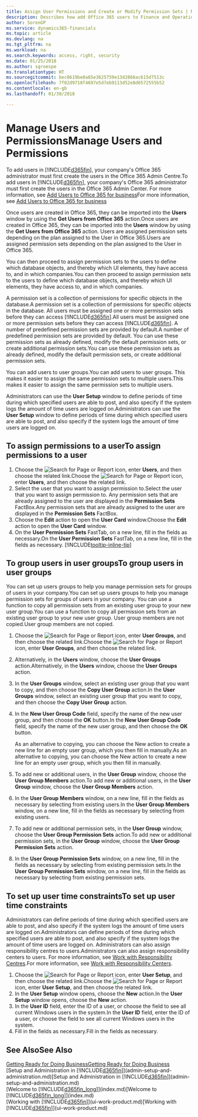 ```yaml
---
title: Assign User Permissions and Create or Modify Permission Sets | Microsoft Docs
description: Describes how add Office 365 users to Finance and Operations, Business edition, and then assign permissions, access rights, and security settings.
author: SorenGP
ms.service: dynamics365-financials
ms.topic: article
ms.devlang: na
ms.tgt_pltfrm: na
ms.workload: na
ms.search.keywords: access, right, security
ms.date: 01/25/2018
ms.author: sgroespe
ms.translationtype: HT
ms.sourcegitcommit: bec0619be0a65e3625759e13d2866ac615d7513c
ms.openlocfilehash: 7f02d9718f4697e5d7eb9113d52e8d6572555b52
ms.contentlocale: en-gb
ms.lasthandoff: 01/30/2018

---
```

# <a name="manage-users-and-permissions"></a><span data-ttu-id="89ef2-103">Manage Users and Permissions</span><span class="sxs-lookup"><span data-stu-id="89ef2-103">Manage Users and Permissions</span></span>
<span data-ttu-id="89ef2-104">To add users in [!INCLUDE[d365fin](includes/d365fin_md.md)], your company's Office 365 administrator must first create the users in the Office 365 Admin Centre.</span><span class="sxs-lookup"><span data-stu-id="89ef2-104">To add users in [!INCLUDE[d365fin](includes/d365fin_md.md)], your company's Office 365 administrator must first create the users in the Office 365 Admin Center.</span></span> <span data-ttu-id="89ef2-105">For more information, see [Add Users to Office 365 for business](https://support.office.com/en-us/article/Add-users-to-Office-365-for-business-435ccec3-09dd-4587-9ebd-2f3cad6bc2bc)</span><span class="sxs-lookup"><span data-stu-id="89ef2-105">For more information, see [Add Users to Office 365 for business](https://support.office.com/en-us/article/Add-users-to-Office-365-for-business-435ccec3-09dd-4587-9ebd-2f3cad6bc2bc)</span></span>

<span data-ttu-id="89ef2-106">Once users are created in Office 365, they can be imported into the **Users** window by using the **Get Users from Office 365** action.</span><span class="sxs-lookup"><span data-stu-id="89ef2-106">Once users are created in Office 365, they can be imported into the **Users** window by using the **Get Users from Office 365** action.</span></span> <span data-ttu-id="89ef2-107">Users are assigned permission sets depending on the plan assigned to the User in Office 365.</span><span class="sxs-lookup"><span data-stu-id="89ef2-107">Users are assigned permission sets depending on the plan assigned to the User in Office 365.</span></span>

<span data-ttu-id="89ef2-108">You can then proceed to assign permission sets to the users to define which database objects, and thereby which UI elements, they have access to, and in which companies.</span><span class="sxs-lookup"><span data-stu-id="89ef2-108">You can then proceed to assign permission sets to the users to define which database objects, and thereby which UI elements, they have access to, and in which companies.</span></span>

<span data-ttu-id="89ef2-109">A permission set is a collection of permissions for specific objects in the database.</span><span class="sxs-lookup"><span data-stu-id="89ef2-109">A permission set is a collection of permissions for specific objects in the database.</span></span> <span data-ttu-id="89ef2-110">All users must be assigned one or more permission sets before they can access [!INCLUDE[d365fin](includes/d365fin_md.md)].</span><span class="sxs-lookup"><span data-stu-id="89ef2-110">All users must be assigned one or more permission sets before they can access [!INCLUDE[d365fin](includes/d365fin_md.md)].</span></span> <span data-ttu-id="89ef2-111">A number of predefined permission sets are provided by default.</span><span class="sxs-lookup"><span data-stu-id="89ef2-111">A number of predefined permission sets are provided by default.</span></span> <span data-ttu-id="89ef2-112">You can use these permission sets as already defined, modify the default permission sets, or create additional permission sets.</span><span class="sxs-lookup"><span data-stu-id="89ef2-112">You can use these permission sets as already defined, modify the default permission sets, or create additional permission sets.</span></span>

<span data-ttu-id="89ef2-113">You can add users to user groups.</span><span class="sxs-lookup"><span data-stu-id="89ef2-113">You can add users to user groups.</span></span> <span data-ttu-id="89ef2-114">This makes it easier to assign the same permission sets to multiple users.</span><span class="sxs-lookup"><span data-stu-id="89ef2-114">This makes it easier to assign the same permission sets to multiple users.</span></span>

<span data-ttu-id="89ef2-115">Administrators can use the **User Setup** window to define periods of time during which specified users are able to post, and also specify if the system logs the amount of time users are logged on.</span><span class="sxs-lookup"><span data-stu-id="89ef2-115">Administrators can use the **User Setup** window to define periods of time during which specified users are able to post, and also specify if the system logs the amount of time users are logged on.</span></span>

## <a name="to-assign-permissions-to-a-user"></a><span data-ttu-id="89ef2-116">To assign permissions to a user</span><span class="sxs-lookup"><span data-stu-id="89ef2-116">To assign permissions to a user</span></span>
1. <span data-ttu-id="89ef2-117">Choose the ![Search for Page or Report](media/ui-search/search_small.png "Search for Page or Report icon") icon, enter **Users**, and then choose the related link.</span><span class="sxs-lookup"><span data-stu-id="89ef2-117">Choose the ![Search for Page or Report](media/ui-search/search_small.png "Search for Page or Report icon") icon, enter **Users**, and then choose the related link.</span></span>
2. <span data-ttu-id="89ef2-118">Select the user that you want to assign permission to.</span><span class="sxs-lookup"><span data-stu-id="89ef2-118">Select the user that you want to assign permission to.</span></span>
<span data-ttu-id="89ef2-119">Any permission sets that are already assigned to the user are displayed in the **Permission Sets** FactBox.</span><span class="sxs-lookup"><span data-stu-id="89ef2-119">Any permission sets that are already assigned to the user are displayed in the **Permission Sets** FactBox.</span></span>
3. <span data-ttu-id="89ef2-120">Choose the **Edit** action to open the **User Card** window.</span><span class="sxs-lookup"><span data-stu-id="89ef2-120">Choose the **Edit** action to open the **User Card** window.</span></span>
4. <span data-ttu-id="89ef2-121">On the **User Permission Sets** FastTab, on a new line, fill in the fields as necessary.</span><span class="sxs-lookup"><span data-stu-id="89ef2-121">On the **User Permission Sets** FastTab, on a new line, fill in the fields as necessary.</span></span> [!INCLUDE[tooltip-inline-tip](includes/tooltip-inline-tip_md.md)]

## <a name="to-group-users-in-user-groups"></a><span data-ttu-id="89ef2-122">To group users in user groups</span><span class="sxs-lookup"><span data-stu-id="89ef2-122">To group users in user groups</span></span>
<span data-ttu-id="89ef2-123">You can set up users groups to help you manage permission sets for groups of users in your company.</span><span class="sxs-lookup"><span data-stu-id="89ef2-123">You can set up users groups to help you manage permission sets for groups of users in your company.</span></span> <span data-ttu-id="89ef2-124">You can use a function to copy all permission sets from an existing user group to your new user group.</span><span class="sxs-lookup"><span data-stu-id="89ef2-124">You can use a function to copy all permission sets from an existing user group to your new user group.</span></span> <span data-ttu-id="89ef2-125">User group members are not copied.</span><span class="sxs-lookup"><span data-stu-id="89ef2-125">User group members are not copied.</span></span>

1. <span data-ttu-id="89ef2-126">Choose the ![Search for Page or Report](media/ui-search/search_small.png "Search for Page or Report icon") icon, enter **User Groups**, and then choose the related link.</span><span class="sxs-lookup"><span data-stu-id="89ef2-126">Choose the ![Search for Page or Report](media/ui-search/search_small.png "Search for Page or Report icon") icon, enter **User Groups**, and then choose the related link.</span></span>
2. <span data-ttu-id="89ef2-127">Alternatively, in the **Users** window, choose the **User Groups** action.</span><span class="sxs-lookup"><span data-stu-id="89ef2-127">Alternatively, in the **Users** window, choose the **User Groups** action.</span></span>
3. <span data-ttu-id="89ef2-128">In the **User Groups** window, select an existing user group that you want to copy, and then choose the **Copy User Group** action.</span><span class="sxs-lookup"><span data-stu-id="89ef2-128">In the **User Groups** window, select an existing user group that you want to copy, and then choose the **Copy User Group** action.</span></span>
4. <span data-ttu-id="89ef2-129">In the **New User Group Code** field, specify the name of the new user group, and then choose the **OK** button.</span><span class="sxs-lookup"><span data-stu-id="89ef2-129">In the **New User Group Code** field, specify the name of the new user group, and then choose the **OK** button.</span></span>

    <span data-ttu-id="89ef2-130">As an alternative to copying, you can choose the New action to create a new line for an empty user group, which you then fill in manually.</span><span class="sxs-lookup"><span data-stu-id="89ef2-130">As an alternative to copying, you can choose the New action to create a new line for an empty user group, which you then fill in manually.</span></span>
5. <span data-ttu-id="89ef2-131">To add new or additional users, in the **User Group** window, choose the **User Group Members** action.</span><span class="sxs-lookup"><span data-stu-id="89ef2-131">To add new or additional users, in the **User Group** window, choose the **User Group Members** action.</span></span>
6. <span data-ttu-id="89ef2-132">In the **User Group Members** window, on a new line, fill in the fields as necessary by selecting from existing users.</span><span class="sxs-lookup"><span data-stu-id="89ef2-132">In the **User Group Members** window, on a new line, fill in the fields as necessary by selecting from existing users.</span></span>
7. <span data-ttu-id="89ef2-133">To add new or additional permission sets, in the **User Group** window, choose the **User Group Permission Sets** action.</span><span class="sxs-lookup"><span data-stu-id="89ef2-133">To add new or additional permission sets, in the **User Group** window, choose the **User Group Permission Sets** action.</span></span>
8. <span data-ttu-id="89ef2-134">In the **User Group Permission Sets** window, on a new line, fill in the fields as necessary by selecting from existing permission sets.</span><span class="sxs-lookup"><span data-stu-id="89ef2-134">In the **User Group Permission Sets** window, on a new line, fill in the fields as necessary by selecting from existing permission sets.</span></span>

## <a name="to-set-up-user-time-constraints"></a><span data-ttu-id="89ef2-135">To set up user time constraints</span><span class="sxs-lookup"><span data-stu-id="89ef2-135">To set up user time constraints</span></span>
<span data-ttu-id="89ef2-136">Administrators can define periods of time during which specified users are able to post, and also specify if the system logs the amount of time users are logged on.</span><span class="sxs-lookup"><span data-stu-id="89ef2-136">Administrators can define periods of time during which specified users are able to post, and also specify if the system logs the amount of time users are logged on.</span></span> <span data-ttu-id="89ef2-137">Administrators can also assign responsibility centres to users.</span><span class="sxs-lookup"><span data-stu-id="89ef2-137">Administrators can also assign responsibility centers to users.</span></span> <span data-ttu-id="89ef2-138">For more information, see [Work with Responsibility Centres](inventory-responsibility-centers.md).</span><span class="sxs-lookup"><span data-stu-id="89ef2-138">For more information, see [Work with Responsibility Centers](inventory-responsibility-centers.md).</span></span>

1. <span data-ttu-id="89ef2-139">Choose the ![Search for Page or Report](media/ui-search/search_small.png "Search for Page or Report icon") icon, enter **User Setup**, and then choose the related link.</span><span class="sxs-lookup"><span data-stu-id="89ef2-139">Choose the ![Search for Page or Report](media/ui-search/search_small.png "Search for Page or Report icon") icon, enter **User Setup**, and then choose the related link.</span></span>
2. <span data-ttu-id="89ef2-140">In the **User Setup** window opens, choose the **New** action.</span><span class="sxs-lookup"><span data-stu-id="89ef2-140">In the **User Setup** window opens, choose the **New** action.</span></span>
3. <span data-ttu-id="89ef2-141">In the **User ID** field, enter the ID of a user, or choose the field to see all current Windows users in the system.</span><span class="sxs-lookup"><span data-stu-id="89ef2-141">In the **User ID** field, enter the ID of a user, or choose the field to see all current Windows users in the system.</span></span>
4. <span data-ttu-id="89ef2-142">Fill in the fields as necessary.</span><span class="sxs-lookup"><span data-stu-id="89ef2-142">Fill in the fields as necessary.</span></span>

## <a name="see-also"></a><span data-ttu-id="89ef2-143">See Also</span><span class="sxs-lookup"><span data-stu-id="89ef2-143">See Also</span></span>
[<span data-ttu-id="89ef2-144">Getting Ready for Doing Business</span><span class="sxs-lookup"><span data-stu-id="89ef2-144">Getting Ready for Doing Business</span></span>](ui-get-ready-business.md)  
<span data-ttu-id="89ef2-145">[Setup and Administration in [!INCLUDE[d365fin](includes/d365fin_md.md)]](admin-setup-and-administration.md)</span><span class="sxs-lookup"><span data-stu-id="89ef2-145">[Setup and Administration in [!INCLUDE[d365fin](includes/d365fin_md.md)]](admin-setup-and-administration.md)</span></span>  
<span data-ttu-id="89ef2-146">[Welcome to [!INCLUDE[d365fin_long](includes/d365fin_long_md.md)]](index.md)</span><span class="sxs-lookup"><span data-stu-id="89ef2-146">[Welcome to [!INCLUDE[d365fin_long](includes/d365fin_long_md.md)]](index.md)</span></span>  
<span data-ttu-id="89ef2-147">[Working with [!INCLUDE[d365fin](includes/d365fin_md.md)]](ui-work-product.md)</span><span class="sxs-lookup"><span data-stu-id="89ef2-147">[Working with [!INCLUDE[d365fin](includes/d365fin_md.md)]](ui-work-product.md)</span></span>  

